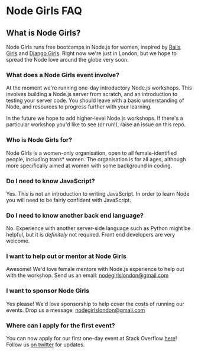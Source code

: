 # Node Girls FAQ

## What is Node Girls?

Node Girls runs free bootcamps in Node.js for women, inspired by [Rails Girls](http://railsgirls.com/) and [Django Girls](https://djangogirls.org/). Right now we're just in London, but we hope to spread the Node love around the globe very soon.

### What does a Node Girls event involve?

At the moment we're running one-day introductory Node.js workshops. This involves building a Node.js server from scratch, and an introduction to testing your server code. You should leave with a basic understanding of Node, and resources to progress further with your learning.

In the future we hope to add higher-level Node.js workshops. If there's a particular workshop you'd like to see (or run!), raise an issue on this repo.

### Who is Node Girls for?

Node Girls is a women-only organisation, open to all female-identified people, including trans* women. The organisation is for all ages, although more specifically aimed at women with some background in coding.

### Do I need to know JavaScript?

Yes. This is not an introduction to writing JavaScript. In order to learn Node you will need to be fairly confident with JavaScript.

### Do I need to know another back end language?

No. Experience with another server-side language such as Python might be helpful, but it is *definitely* not required. Front end developers are very welcome.

### I want to help out or mentor at Node Girls

Awesome! We'd love female mentors with Node.js experience to help out with the workshop. Send us an email: nodegirlslondon@gmail.com

### I want to sponsor Node Girls

Yes please! We'd love sponsorship to help cover the costs of running our events. Drop us a message: nodegirlslondon@gmail.com

### Where can I apply for the first event?

You can now apply for our first one-day event at Stack Overflow [here](https://nodegirls.typeform.com/to/atW4HR)! Follow us [on twitter](http://www.twitter.com/nodegirls_ldn) for updates.
